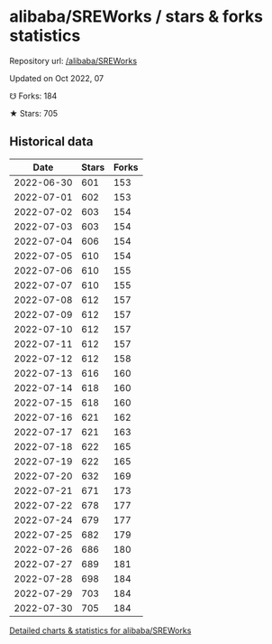 # alibaba/SREWorks / stars & forks statistics

Repository url: [/alibaba/SREWorks](https://github.com/alibaba/SREWorks)

Updated on Oct 2022, 07

☋ Forks: 184

★ Stars: 705

## Historical data
| Date | Stars | Forks |
|------|-------|-------|
| 2022-06-30 | 601 | 153 | 
| 2022-07-01 | 602 | 153 | 
| 2022-07-02 | 603 | 154 | 
| 2022-07-03 | 603 | 154 | 
| 2022-07-04 | 606 | 154 | 
| 2022-07-05 | 610 | 154 | 
| 2022-07-06 | 610 | 155 | 
| 2022-07-07 | 610 | 155 | 
| 2022-07-08 | 612 | 157 | 
| 2022-07-09 | 612 | 157 | 
| 2022-07-10 | 612 | 157 | 
| 2022-07-11 | 612 | 157 | 
| 2022-07-12 | 612 | 158 | 
| 2022-07-13 | 616 | 160 | 
| 2022-07-14 | 618 | 160 | 
| 2022-07-15 | 618 | 160 | 
| 2022-07-16 | 621 | 162 | 
| 2022-07-17 | 621 | 163 | 
| 2022-07-18 | 622 | 165 | 
| 2022-07-19 | 622 | 165 | 
| 2022-07-20 | 632 | 169 | 
| 2022-07-21 | 671 | 173 | 
| 2022-07-22 | 678 | 177 | 
| 2022-07-24 | 679 | 177 | 
| 2022-07-25 | 682 | 179 | 
| 2022-07-26 | 686 | 180 | 
| 2022-07-27 | 689 | 181 | 
| 2022-07-28 | 698 | 184 | 
| 2022-07-29 | 703 | 184 | 
| 2022-07-30 | 705 | 184 | 


[Detailed charts & statistics for alibaba/SREWorks](https://reviewgithub.com/rep/alibaba/SREWorks)
